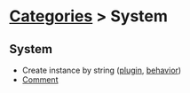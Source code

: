 # [Categories](categories.index.html) > System

## System

- Create instance by string ([plugin](rex_nickname.html), [behavior](rex_bnickname.html))
- [Comment](rex_comment.html)